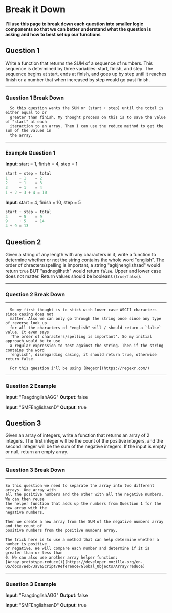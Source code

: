 # Break it Down

**I'll use this page to break down each question into smaller logic components so that we
can better understand what the question is asking and how to best set up our functions**

## Question 1

Write a function that returns the SUM of a sequence of numbers. This sequence
is determined by three variables: start, finish, and step. The sequence begins
at start, ends at finish, and goes up by step until it reaches finish or a number
that when increased by step would go past finish.

---

### Question 1 Break Down

      So this question wants the SUM or (start + step) until the total is either equal to or
      greater than finish. My thought process on this is to save the value of "start" at each
      iteraction to an array. Then I can use the reduce method to get the sum of the values in
      the array.
   ---

### Example Question 1

   **Input**: start = 1, finish = 4, step = 1

   ```javascript
   start + step = total
   1     + 1    = 2
   2     + 1    = 3
   3     + 1    = 4
   1 + 2 + 3 + 4 = 10
   ```

   **Input**: start = 4, finish = 10, step = 5

   ```javascript
   start + step = total
   4     + 5    = 9
   9     + 5    = 14
   4 + 9 = 13
   ```

## Question 2

Given a string of any length with any characters in it, write a function to determine
whether or not the string contains the whole word "english". The order of chracters/spelling is important, a string "agkjnenglishsad" would return `true` BUT "asdneglihsth" would return `false`. Upper and lower case does not matter. Return values should be booleans (`true/false`).

---

### Question 2 Break Down

---
      So my first thought is to stick with lower case ASCII characters since casing does not
      matter. Also we can only go through the string once since any type of reverse look up
      for all the characters of "english" will / should return a `false` value. It even says
      'The order of characters/spelling is important'. So my initial approach would be to use
      a regular expression to test against the string. Then if the string contains the word
      'english', disregarding casing, it should return true, otherwise return false.

      For this question i'll be using [Regexr](https://regexr.com/)
---

### Question 2 Example

   **Input**: "FaagdnglishAGG"
   **Output**: false

   **Input**: "SMFEnglishasnD"
   **Output**: true

## Question 3

Given an array of integers, write a function that returns an array of 2 integers. The first
integer will be the count of the positive integers, and the second integer will be the sum of
the negative integers. If the input is empty or null, return an empty array.

---

### Question 3 Break Down

---
    So this question we need to separate the array into two different arrays. One array with
    all the positive numbers and the other with all the negative numbers. We can then reuse
    the helper function that adds up the numbers from Question 1 for the new array with the
    negative numbers.

    Then we create a new array from the SUM of the negative numbers array and the count of
    positive numbers from the positive numbers array.

    The trick here is to use a method that can help determine whether a number is positive
    or negative. We will compare each number and determine if it is greater than or less than
    0. We can also use another array helper function: [Array.prototype.reduce()](https://developer.mozilla.org/en-US/docs/Web/JavaScript/Reference/Global_Objects/Array/reduce)
---

### Question 3 Example

   **Input**: "FaagdnglishAGG"
   **Output**: false

   **Input**: "SMFEnglishasnD"
   **Output**: true